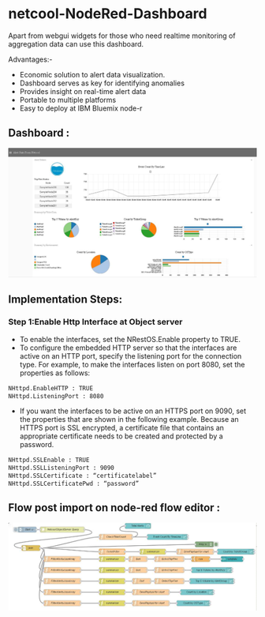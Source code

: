 # netcool-NodeRed-Dashboard

Apart from webgui widgets for those who need realtime monitoring of aggregation data can use this dashboard.

Advantages:- 
- Economic solution to alert data visualization.
- Dashboard serves as key for identifying anomalies 
- Provides insight on real-time alert data
- Portable to multiple platforms
- Easy to deploy at IBM Bluemix node-r

Dashboard :
----------
 ![flow](dashboard.jpg)

## Implementation Steps:

### Step 1:Enable Http Interface at Object server
- To enable the interfaces, set the NRestOS.Enable property to TRUE.
- To configure the embedded HTTP server so that the interfaces are active on an HTTP port, specify the listening port for the connection type. For example, to make the interfaces listen on port 8080, set the properties as follows:

```
NHttpd.EnableHTTP : TRUE
NHttpd.ListeningPort : 8080

```
- If you want the interfaces to be active on an HTTPS port on 9090, set the properties that are shown in the following example. Because an HTTPS port is SSL encrypted, a certificate file that contains an appropriate certificate needs to be created and protected by a password.
```
NHttpd.SSLEnable : TRUE
NHttpd.SSLListeningPort : 9090
NHttpd.SSLCertificate : “certificatelabel”
NHttpd.SSLCertificatePwd : “password”

```

Flow post import on node-red flow editor :
-----------------------------------------
![flow](flow.jpg)
